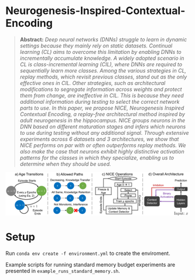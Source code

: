 # Neurogenesis-Inspired-Contextual-Encoding

> **Abstract:** *Deep neural networks (DNNs) struggle to learn in dynamic settings because they mainly rely on static datasets. Continual learning (CL) aims to overcome this limitation by enabling DNNs to incrementally accumulate knowledge. A widely adopted scenario in CL is class-incremental learning (CIL), where DNNs are required to sequentially learn more classes. Among the various strategies in CL, replay methods, which revisit previous classes, stand out as the only effective ones in CIL. Other strategies, such as architectural modifications to segregate information across weights and protect them from change, are ineffective in CIL. This is because they need additional information during testing to select the correct network parts to use. In this paper, we propose NICE, Neurogenesis Inspired Contextual Encoding, a replay-free architectural method inspired by adult neurogenesis in the hippocampus. NICE groups neurons in the DNN based on different maturation stages and infers which neurons to use during testing without any additional signal. Through extensive experiments across 6 datasets and 3 architectures, we show that NICE performs on par with or often outperforms replay methods. We also make the case that neurons exhibit highly distinctive activation patterns for the classes in which they specialize, enabling us to determine when they should be used.*

![NICE](main_figure.png)

# Setup
Run ```conda env create -f environment.yml``` to create the enviroment.

Example scripts for running standard memory budget experiments are presented in `example_runs_standard_memory.sh`.
